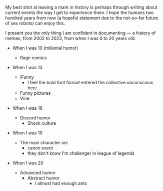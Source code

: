 My best shot at leaving a mark in history is perhaps through writing about current events the way I get to experience them. I hope the humans two hundred years from now (a hopeful statement due to the not-so-far future of sex robots) can enjoy this.

I present you the only thing I am confident in documenting — a history of memes, from 2002 to 2023, from when I was 0 to 20 years old.

- When I was 10 (millenial humor)
	- Rage comics
- When I was 13
	- iFunny
		- I feel the bold font format entered the collective unconscious here
	- Funny pictures
	- Vine
- When I was 16
	- Discord humor
		- Shock culture
- When I was 19 
	- The main character arc
		- canon event
		- they don't know I'm challenger in league of legends 

- When I was 20 
	- Advanced humor 
		- Abstract humor
			- I almost had enough ants